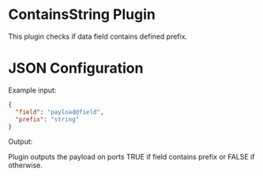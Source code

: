 # ContainsString Plugin

This plugin checks if data field contains defined prefix.

# JSON Configuration

Example input:

```json
{
  "field": "payload@field",
  "prefix": "string"
}
```

Output:

Plugin outputs the payload on ports TRUE if field contains prefix or FALSE if otherwise.